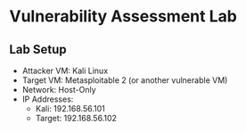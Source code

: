 # Vulnerability Assessment Lab

## Lab Setup
- Attacker VM: Kali Linux
- Target VM: Metasploitable 2 (or another vulnerable VM)
- Network: Host-Only
- IP Addresses:
  - Kali: 192.168.56.101
  - Target: 192.168.56.102
